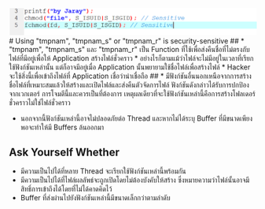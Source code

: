 <img src="02.PNG" >
# Using "tmpnam", "tmpnam_s" or "tmpnam_r" is security-sensitive
##
* "tmpnam", "tmpnam_s" และ "tmpnam_r" เป็น Function ที่ใช้เพื่อส่งคืนชื่อที่ไม่ตรงกับไฟล์ที่มีอยู่เพื่อให้ Application สร้างไฟล์ชั่วคราว 
* อย่างไรก็ตามแม้ว่าไฟล์จะไม่มีอยู่ในเวลาที่เรียกใช้ฟังก์ชันเหล่านั้น แต่ก็อาจมีอยู่เมื่อ Application นั้นพยายามใช้ชื่อไฟล์เพื่อสร้างไฟล์ 
* Hacker จะใช้สิ่งนี้เพื่อเข้าถึงไฟล์ที่ Application เชื่อว่าน่าเชื่อถือ
##
* มีฟังก์ชันอื่นนอกเหนือจากการสร้างชื่อไฟล์ที่เหมาะสมแล้วให้สร้างและเปิดไฟล์และส่งคืนตัวจัดการไฟล์ ฟังก์ชันดังกล่าวได้รับการปกป้องจากเวกเตอร์
การโจมตีนี้และควรเป็นที่ต้องการ เหตุผลเดียวที่จะใช้ฟังก์ชันเหล่านี้คือการสร้างโฟลเดอร์ชั่วคราวไม่ใช่ไฟล์ชั่วคราว

* นอกจากนี้ฟังก์ชันเหล่านี้อาจไม่ปลอดภัยต่อ Thread และหากไม่ได้ระบุ Buffer ที่มีขนาดเพียงพอจะทำให้มี Buffers ล้นออกมา

## Ask Yourself Whether
* มีความเป็นไปได้ที่หลาย Thread จะเรียกใช้ฟังก์ชันเหล่านี้พร้อมกัน
* มีความเป็นไปได้ที่ไฟล์ผลลัพธ์จะถูกเปิดโดยไม่ต้องบังคับให้สร้าง ซึ่งหมายความว่าไฟล์นั้นอาจมีสิทธิ์การเข้าถึงได้โดยที่ไม่ได้คาดคิดไว้
* Buffer ที่ส่งผ่านไปยังฟังก์ชันเหล่านี้มีขนาดเล็กกว่าตามลำดับ
